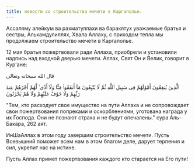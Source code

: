 ```yaml
---
title: новости со строительства мечети в Каргаполье.
---
```

Ассаляму алейкум ва рахматуллахи ва баракятух уважаемые братья и сестры, Альхамдулиллях, Хвала Аллаху, с приходом тепла мы продолжаем строительство мечети в Каргаполье.

12 мая братья пожертвовали ради Аллаха, приобрели и установили надпись над входной дверью мечети.
Аллах, Свят Он и Велик, говорит в Кур'ане:

قال الله سبحانه وتعالى

ٱلَّذِينَ يُنفِقُونَ أَمْوَٰلَهُمْ فِى سَبِيلِ ٱللَّهِ ثُمَّ لَا يُتْبِعُونَ مَآ أَنفَقُوا۟ مَنًّا وَلَآ أَذًى ۙ لَّهُمْ أَجْرُهُمْ عِندَ رَبِّهِمْ وَلَا خَوْفٌ عَلَيْهِمْ وَلَا هُمْ يَحْزَنُونَ

"Тем, кто расходует свое имущество на пути Аллаха и не сопровождает свои пожертвования попреками и оскорблениями, уготована награда у их Господа. Они не познают страха и не будут опечалены." сура Аль-Бакара, 262 аят.



ИнШаАллах в этом году завершим строительство мечети. Пусть Всевышний поможет всем нам в этом благом деле, дарует терпения и сил, укрепит нас на истине.

Пусть Аллах примет пожертвования каждого кто старается на Его пути!
